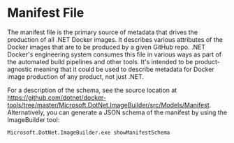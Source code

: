 # Manifest File

The manifest file is the primary source of metadata that drives the production of all .NET Docker images.  It describes various attributes of the Docker images that are to be produced by a given GitHub repo. .NET Docker's engineering system consumes this file in various ways as part of the automated build pipelines and other tools. It's intended to be product-agnostic meaning that it could be used to describe metadata for Docker image production of any product, not just .NET.

For a description of the schema, see the source location at https://github.com/dotnet/docker-tools/tree/master/Microsoft.DotNet.ImageBuilder/src/Models/Manifest. Alternatively, you can generate a JSON schema of the manifest by using the ImageBuilder tool:
```
Microsoft.DotNet.ImageBuilder.exe showManifestSchema
```
